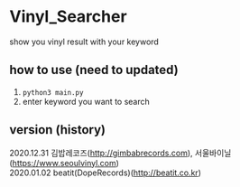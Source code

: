 # Vinyl_Searcher

show you vinyl result with your keyword

## how to use (need to updated)
1. ```python3 main.py```
2. enter keyword you want to search

## version (history)
2020.12.31 김밥레코즈(http://gimbabrecords.com), 서울바이닐(https://www.seoulvinyl.com)  
2020.01.02 beatit(DopeRecords)(http://beatit.co.kr)